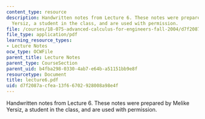 ```yaml
---
content_type: resource
description: Handwritten notes from Lecture 6. These notes were prepared by Melike
  Yersiz, a student in the class, and are used with permission.
file: /courses/18-075-advanced-calculus-for-engineers-fall-2004/d7f2087acfea13f66702928008a98e4f_lecture6.pdf
file_type: application/pdf
learning_resource_types:
- Lecture Notes
ocw_type: OCWFile
parent_title: Lecture Notes
parent_type: CourseSection
parent_uid: b4fba298-0330-4ab7-e64b-a51151bb9e8f
resourcetype: Document
title: lecture6.pdf
uid: d7f2087a-cfea-13f6-6702-928008a98e4f
---
```

Handwritten notes from Lecture 6. These notes were prepared by Melike Yersiz, a student in the class, and are used with permission.

